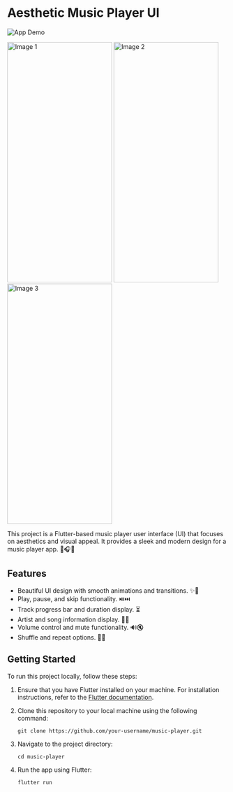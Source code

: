 # Aesthetic Music Player UI

![App Demo](demo.gif)

<img src="https://github.com/Vaibhavyadav350/Music_UI/assets/105127780/381d8ca7-0fb4-4103-bb08-f0c0189abcce" alt="Image 1" height="550" width="240">
<img src="https://github.com/Vaibhavyadav350/Music_UI/assets/105127780/c828ff57-63fc-4945-a457-e0a138f74c2c" alt="Image 2" height="550" width="240">
<img src="https://github.com/Vaibhavyadav350/Music_UI/assets/105127780/d920d4bd-c237-4fd2-b851-da6048aae39c" alt="Image 3" height="550" width="240">


This project is a Flutter-based music player user interface (UI) that focuses on aesthetics and visual appeal. It provides a sleek and modern design for a music player app. 🎵🎧🎶

## Features

- Beautiful UI design with smooth animations and transitions. ✨🚀
- Play, pause, and skip functionality. ⏯️⏭️
- Track progress bar and duration display. ⏳
- Artist and song information display. 🎤🎶
- Volume control and mute functionality. 🔊🔇
- Shuffle and repeat options. 🔀🔁

## Getting Started

To run this project locally, follow these steps:

1. Ensure that you have Flutter installed on your machine. For installation instructions, refer to the [Flutter documentation](https://flutter.dev/docs/get-started/install).

2. Clone this repository to your local machine using the following command:

   ```shell
   git clone https://github.com/your-username/music-player.git
3. Navigate to the project directory:
   ```shell 
   cd music-player
   ```
4. Run the app using Flutter:

   ```shell
   flutter run
   ```
